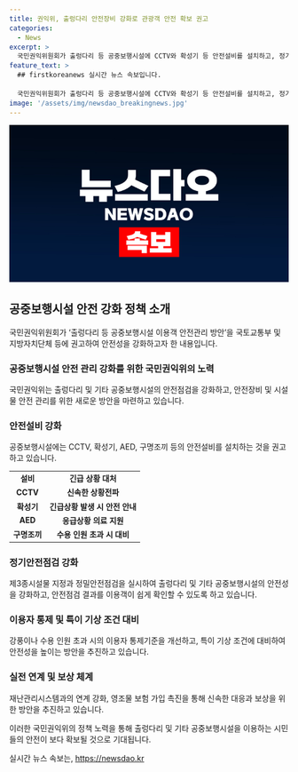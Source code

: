 ```yaml
---
title: 권익위, 출렁다리 안전장비 강화로 관광객 안전 확보 권고
categories:
  - News
excerpt: >
  국민권익위원회가 출렁다리 등 공중보행시설에 CCTV와 확성기 등 안전설비를 설치하고, 정기안전점검을 강화하는 안전관리 방안을 국토교통부 등에 권고했다. 출렁다리 등 349개의 시설물에 대한 안전점검이 강화되고, 제3종시설물로 지정되지 않은 시설물과 20년 이상 경과한 시설물의 안전관리가 강화될 전망이다. 또한, 자동심장충격기(AED), 구명조끼 등의 장비를 구비하고 안전교육을 강화하는 등의 조치가 권고되었으며, 국민권익위는 이를 통해 이용객의 안전을 높일 것으로 기대한다.
feature_text: >
  ## firstkoreanews 실시간 뉴스 속보입니다.

  국민권익위원회가 출렁다리 등 공중보행시설에 CCTV와 확성기 등 안전설비를 설치하고, 정기안전점검을 강화하는 안전관리 방안을 국토교통부 등에 권고했다. 출렁다리 등 349개의 시설물에 대한 안전점검이 강화되고, 제3종시설물로 지정되지 않은 시설물과 20년 이상 경과한 시설물의 안전관리가 강화될 전망이다. 또한, 자동심장충격기(AED), 구명조끼 등의 장비를 구비하고 안전교육을 강화하는 등의 조치가 권고되었으며, 국민권익위는 이를 통해 이용객의 안전을 높일 것으로 기대한다.
image: '/assets/img/newsdao_breakingnews.jpg'
---
```


<p><img src="/assets/img/newsdao_breakingnews.jpg" alt="firstkoreanews 속보" /></p>

<h2 data-ke-size="size26">공중보행시설 안전 강화 정책 소개</h2>

<p data-ke-size="size16">국민권익위원회가 ‘출렁다리 등 공중보행시설 이용객 안전관리 방안’을 국토교통부 및 지방자치단체 등에 권고하여 안전성을 강화하고자 한 내용입니다.</p>

<h3>공중보행시설 안전 관리 강화를 위한 국민권익위의 노력</h3>

<p data-ke-size="size16">국민권익위는 출렁다리 및 기타 공중보행시설의 안전점검을 강화하고, 안전장비 및 시설물 안전 관리를 위한 새로운 방안을 마련하고 있습니다.</p>

<h3>안전설비 강화</h3>

<p data-ke-size="size16">공중보행시설에는 CCTV, 확성기, AED, 구명조끼 등의 안전설비를 설치하는 것을 권고하고 있습니다.</p>

<table>
    <tr>
        <td style="text-align: center; height: 17px;"><b>설비</b></td>
        <td style="text-align: center; height: 17px;"><b>긴급 상황 대처</b></td>
    </tr>
    <tr>
        <td style="text-align: center; height: 17px;"><b>CCTV</b></td>
        <td style="text-align: center; height: 17px;"><b>신속한 상황전파</b></td>
    </tr>
    <tr>
        <td style="text-align: center; height: 17px;"><b>확성기</b></td>
        <td style="text-align: center; height: 17px;"><b>긴급상황 발생 시 안전 안내</b></td>
    </tr>
    <tr>
        <td style="text-align: center; height: 17px;"><b>AED</b></td>
        <td style="text-align: center; height: 17px;"><b>응급상황 의료 지원</b></td>
    </tr>
    <tr>
        <td style="text-align: center; height: 17px;"><b>구명조끼</b></td>
        <td style="text-align: center; height: 17px;"><b>수용 인원 초과 시 대비</b></td>
    </tr>
</table>

<h3>정기안전점검 강화</h3>

<p data-ke-size="size16">제3종시설물 지정과 정밀안전점검을 실시하여 출렁다리 및 기타 공중보행시설의 안전성을 강화하고, 안전점검 결과를 이용객이 쉽게 확인할 수 있도록 하고 있습니다.</p>

<h3>이용자 통제 및 특이 기상 조건 대비</h3>

<p data-ke-size="size16">강풍이나 수용 인원 초과 시의 이용자 통제기준을 개선하고, 특이 기상 조건에 대비하여 안전성을 높이는 방안을 추진하고 있습니다.</p>

<h3>실전 연계 및 보상 체계</h3>

<p data-ke-size="size16">재난관리시스템과의 연계 강화, 영조물 보험 가입 촉진을 통해 신속한 대응과 보상을 위한 방안을 추진하고 있습니다.</p>

<p data-ke-size="size16">이러한 국민권익위의 정책 노력을 통해 출렁다리 및 기타 공중보행시설을 이용하는 시민들의 안전이 보다 확보될 것으로 기대됩니다.</p>
실시간 뉴스 속보는, <a href="https://newsdao.kr" rel="dofollow">https://newsdao.kr</a>


